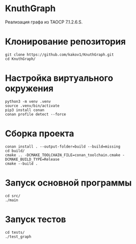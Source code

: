 # KnuthGraph
Реализация графа из TAOCP 7.1.2.6.S.
# Клонирование репозитория
```
git clone https://github.com/kakov1/KnuthGraph.git
cd KnuthGraph/
```
# Настройка виртуального окружения
```
python3 -m venv .venv
source .venv/bin/activate
pip3 install conan
conan profile detect --force
```
# Сборка проекта
```
conan install . --output-folder=build --build=missing
cd build/
cmake .. -DCMAKE_TOOLCHAIN_FILE=conan_toolchain.cmake -DCMAKE_BUILD_TYPE=Release
cmake --build .
```
# Запуск основной программы
```
cd src/
./main
```
# Запуск тестов
```
cd tests/
./test_graph
```
